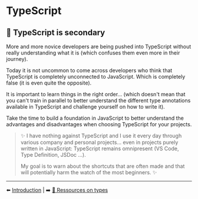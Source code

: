# TypeScript

## 🙊 TypeScript is secondary
More and more novice developers are being pushed into TypeScript without really understanding what it is (which confuses them even more in their journey).

Today it is not uncommon to come across developers who think that TypeScript is completely unconnected to JavaScript. Which is completely false (it is even quite the opposite).

It is important to learn things in the right order... (which doesn't mean that you can't train in parallel to better understand the different type annotations available in TypeScript and challenge yourself on how to write it).

Take the time to build a foundation in JavaScript to better understand the advantages and disadvantages when choosing TypeScript for your projects.

> ✨ I have nothing against TypeScript and I use it every day through various company and personal projects... even in projects purely written in JavaScript: TypeScript remains omnipresent (VS Code, Type Definition, JSDoc ...). 
>
>  My goal is to warn about the shortcuts that are often made and that will potentially harm the watch of the most beginners. ✨

---

⬅️ [Introduction](./introduction.md) |
➡️ [🐲 Ressources on types](./resources.md)